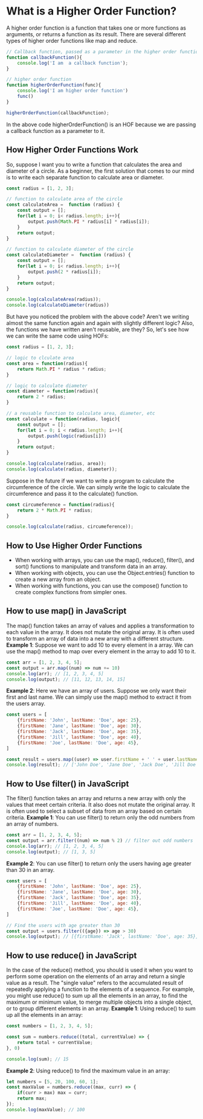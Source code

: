 # What is a Higher Order Function?
A higher order function is a function that takes one or more functions as arguments, or returns a function as its result.
There are several different types of higher order functions like map and reduce. 
```javascript
// Callback function, passed as a parameter in the higher order function
function callbackFunction(){
    console.log('I am  a callback function');
}

// higher order function
function higherOrderFunction(func){
    console.log('I am higher order function')
    func()
}

higherOrderFunction(callbackFunction);
```
In the above code higherOrderFunction() is an HOF because we are passing a callback function as a parameter to it.
## How Higher Order Functions Work

So, suppose I want you to write a function that calculates the area and diameter of a circle. As a beginner, the first solution that comes to our mind is to write each separate function to calculate area or diameter.
```javascript
const radius = [1, 2, 3];
```
```javascript
// function to calculate area of the circle
const calculateArea =  function (radius) {
    const output = [];
    for(let i = 0; i< radius.length; i++){
        output.push(Math.PI * radius[i] * radius[i]);
    }
    return output;
}
```
```javascript
// function to calculate diameter of the circle
const calculateDiameter =  function (radius) {
    const output = [];
    for(let i = 0; i< radius.length; i++){
        output.push(2 * radius[i]);
    }
    return output;
}
```
```javascript
console.log(calculateArea(radius));
console.log(calculateDiameter(radius))
```
But have you noticed the problem with the above code? Aren't we writing almost the same function again and again with slightly different logic? Also, the functions we have written aren't reusable, are they?
So, let's see how we can write the same code using HOFs:

```javascript
const radius = [1, 2, 3];

```
```javascript
// logic to clculate area
const area = function(radius){
    return Math.PI * radius * radius;
}

```
```javascript
// logic to calculate diameter
const diameter = function(radius){
    return 2 * radius;
}

```
```javascript
// a reusable function to calculate area, diameter, etc
const calculate = function(radius, logic){ 
    const output = [];
    for(let i = 0; i < radius.length; i++){
        output.push(logic(radius[i]))
    }
    return output;
}

```
```javascript
console.log(calculate(radius, area));
console.log(calculate(radius, diameter));

```
Suppose in the future if we want to write a program to calculate the circumference of the circle. We can simply write the logic to calculate the circumference and pass it to the calculate() function.
```javascript
const circumeference = function(radius){
    return 2 * Math.PI * radius;
}
```
```javascript
console.log(calculate(radius, circumeference));
```
## How to Use Higher Order Functions
* When working with arrays, you can use the map(), reduce(), filter(), and sort() functions to manipulate and transform data in an array.
* When working with objects, you can use the Object.entries() function to create a new array from an object.
* When working with functions, you can use the compose() function to create complex functions from simpler ones.

## How to use map() in JavaScript
The map() function takes an array of values and applies a transformation to each value in the array. It does not mutate the original array. It is often used to transform an array of data into a new array with a different structure.
**Example 1**: Suppose we want to add 10 to every element in a array. We can use the map() method to map over every element in the array to add 10 to it.
```javascript
const arr = [1, 2, 3, 4, 5];
const output = arr.map((num) => num += 10)
console.log(arr); // [1, 2, 3, 4, 5]
console.log(output); // [11, 12, 13, 14, 15]
```
**Example 2**: Here we have an array of users. Suppose we only want their first and last name. We can simply use the map() method to extract it from the users array.
```javascript
const users = [
    {firstName: 'John', lastName: 'Doe', age: 25},
    {firstName: 'Jane', lastName: 'Doe', age: 30},
    {firstName: 'Jack', lastName: 'Doe', age: 35},
    {firstName: 'Jill', lastName: 'Doe', age: 40},
    {firstName: 'Joe', lastName: 'Doe', age: 45},
]

const result = users.map((user) => user.firstName + ' ' + user.lastName)
console.log(result); // ['John Doe', 'Jane Doe', 'Jack Doe', 'Jill Doe', 'Joe Doe']
```
## How to Use filter() in JavaScript
The filter() function takes an array and returns a new array with only the values that meet certain criteria. It also does not mutate the original array. It is often used to select a subset of data from an array based on certain criteria.
**Example 1**: You can use filter() to return only the odd numbers from an array of numbers.
```javascript
const arr = [1, 2, 3, 4, 5];
const output = arr.filter((num) => num % 2) // filter out odd numbers
console.log(arr); // [1, 2, 3, 4, 5]
console.log(output); // [1, 3, 5]
```
**Example 2**: You can use filter() to return only the users having age greater than 30 in an array.
```javascript
const users = [
    {firstName: 'John', lastName: 'Doe', age: 25},
    {firstName: 'Jane', lastName: 'Doe', age: 30},
    {firstName: 'Jack', lastName: 'Doe', age: 35},
    {firstName: 'Jill', lastName: 'Doe', age: 40},
    {firstName: 'Joe', lastName: 'Doe', age: 45},
]

// Find the users with age greater than 30
const output = users.filter(({age}) => age > 30)
console.log(output); // [{firstName: 'Jack', lastName: 'Doe', age: 35}, {firstName: 'Jill', lastName: 'Doe', age: 40}, {firstName: 'Joe', lastName: 'Doe', age: 45}]
```
## How to use reduce() in JavaScript
In the case of the reduce() method, you should is used it when you want to perform some operation on the elements of an array and return a single value as a result. The "single value" refers to the accumulated result of repeatedly applying a function to the elements of a sequence.
For example, you might use reduce() to sum up all the elements in an array, to find the maximum or minimum value, to merge multiple objects into a single object, or to group different elements in an array.
**Example 1**: Using reduce() to sum up all the elements in an array:

```javascript
const numbers = [1, 2, 3, 4, 5];

const sum = numbers.reduce((total, currentValue) => {
    return total + currentValue;
}, 0)

console.log(sum); // 15

```
**Example 2**: Using reduce() to find the maximum value in an array:
```javascript
let numbers = [5, 20, 100, 60, 1];
const maxValue = numbers.reduce((max, curr) => {
    if(curr > max) max = curr;
    return max;
});
console.log(maxValue); // 100
```
